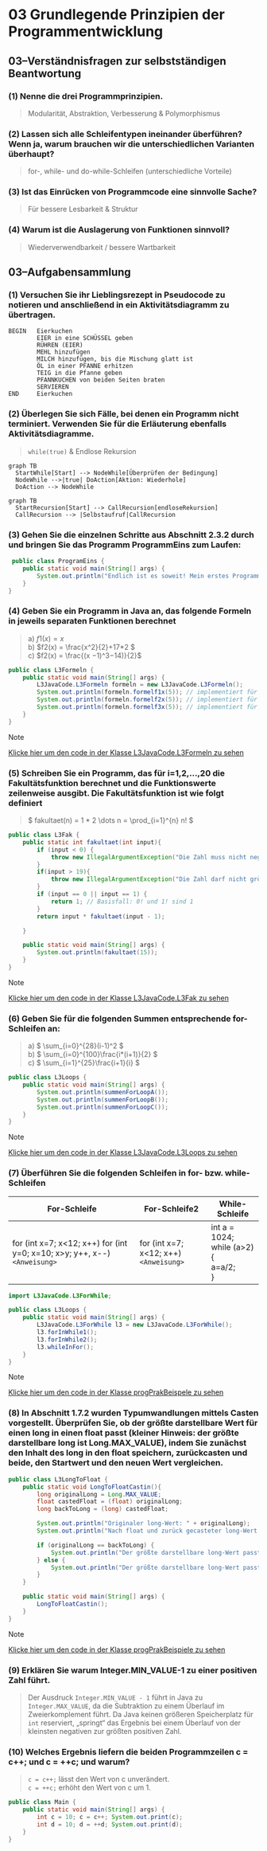 # 03 Grundlegende Prinzipien der Programmentwicklung
## 03–Verständnisfragen zur selbstständigen Beantwortung
### (1) Nenne die drei Programmprinzipien.
> Modularität, Abstraktion, Verbesserung & Polymorphismus
### (2) Lassen sich alle Schleifentypen ineinander überführen? Wenn ja, warum brauchen wir die unterschiedlichen Varianten überhaupt?
> for-, while- und do-while-Schleifen (unterschiedliche Vorteile)
### (3) Ist das Einrücken von Programmcode eine sinnvolle Sache?
> Für bessere Lesbarkeit & Struktur
### (4) Warum ist die Auslagerung von Funktionen sinnvoll?
> Wiederverwendbarkeit / bessere Wartbarkeit
## 03–Aufgabensammlung
### (1) Versuchen Sie ihr Lieblingsrezept in Pseudocode zu notieren und anschließend in ein Aktivitätsdiagramm zu übertragen.
```
BEGIN   Eierkuchen
        EIER in eine SCHÜSSEL geben
        RÜHREN (EIER)
        MEHL hinzufügen
        MILCH hinzufügen, bis die Mischung glatt ist
        ÖL in einer PFANNE erhitzen
        TEIG in die Pfanne geben
        PFANNKUCHEN von beiden Seiten braten
        SERVIEREN
END     Eierkuchen
```
### (2) Überlegen Sie sich Fälle, bei denen ein Programm nicht terminiert. Verwenden Sie für die Erläuterung ebenfalls Aktivitätsdiagramme.
> `while(true)` & Endlose Rekursion

```mermaid
graph TB
  StartWhile[Start] --> NodeWhile[Überprüfen der Bedingung]
  NodeWhile -->|true| DoAction[Aktion: Wiederhole]
  DoAction --> NodeWhile
```
```mermaid
graph TB
  StartRecursion[Start] --> CallRecursion[endloseRekursion]
  CallRecursion --> |Selbstaufruf|CallRecursion
```
### (3) Gehen Sie die einzelnen Schritte aus Abschnitt 2.3.2 durch und bringen Sie das Programm ProgrammEins zum Laufen:
```java
 public class ProgramEins {
    public static void main(String[] args) {
        System.out.println("Endlich ist es soweit! Mein erstes Programm läuft...");
    }
}
 ```

### (4) Geben Sie ein Programm in Java an, das folgende Formeln in jeweils separaten Funktionen berechnet
> a) $`f1(x) = x`$ \
> b) $`f2(x) = \frac{x^2}{2}+17*2 `$ \
> c) $`f2(x) = \frac{(x −1)^3−14)}{2}`$
```java
public class L3Formeln {
    public static void main(String[] args) {
        L3JavaCode.L3Formeln formeln = new L3JavaCode.L3Formeln();
        System.out.println(formeln.formelf1x(5)); // implementiert für int & flaot 
        System.out.println(formeln.formelf2x(5)); // implementiert für int & flaot 
        System.out.println(formeln.formelf3x(5)); // implementiert für int & flaot 
    }
}
```
> [!NOTE]
> [Klicke hier um den code in der Klasse L3JavaCode.L3Formeln zu sehen](../src/L3JavaCode/L3Formeln.java)

### (5) Schreiben Sie ein Programm, das für i=1,2,...,20 die Fakultätsfunktion berechnet und die Funktionswerte zeilenweise ausgibt. Die Fakultätsfunktion ist wie folgt definiert
> $` fakultaet(n) = 1 * 2 \dots n =  \prod_{i=1}^{n} n! `$
```java
public class L3Fak {
    public static int fakultaet(int input){
        if (input < 0) {
            throw new IllegalArgumentException("Die Zahl muss nicht negativ sein.");
        }
        if(input > 19){
            throw new IllegalArgumentException("Die Zahl darf nicht größer als 19 sein.");
        }
        if (input == 0 || input == 1) {
            return 1; // Basisfall: 0! und 1! sind 1
        }
        return input * fakultaet(input - 1);

    }

    public static void main(String[] args) {
        System.out.println(fakultaet(15));
    }
}
```
> [!NOTE]
> [Klicke hier um den code in der Klasse L3JavaCode.L3Fak zu sehen](../src/L3JavaCode/L3Fak.java)

### (6) Geben Sie für die folgenden Summen entsprechende for-Schleifen an:
> a) $` \sum_{i=0}^{28}(i-1)^2 `$\
> b) $` \sum_{i=0}^{100}\frac{i*(i+1)}{2} `$\
> c) $` \sum_{i=1}^{25}\frac{i+1}{i} `$
```java
public class L3Loops {
    public static void main(String[] args) {
        System.out.println(summenForLoopA());
        System.out.println(summenForLoopB());
        System.out.println(summenForLoopC());
    }
}
```
> [!NOTE]
> [Klicke hier um den code in der Klasse L3JavaCode.L3Loops zu sehen](../src/L3JavaCode/L3Loops.java)

### (7) Überführen Sie die folgenden Schleifen in for- bzw. while-Schleifen
| For-Schleife                                                                   | For-Schleife2                               | While-Schleife                                                 |
|--------------------------------------------------------------------------------|---------------------------------------------|----------------------------------------------------------------|
| for (int x=7; x<12; x++) for (int y=0; x=10; x>y; y++, x--) <br/>`<Anweisung>` | for (int x=7; x<12; x++) <br/>`<Anweisung>` | int a = 1024;<br>while (a>2) { <br/> <Anweisung> a=a/2; <br/>} |

```java
import L3JavaCode.L3ForWhile;

public class L3Loops {
    public static void main(String[] args) {
        L3JavaCode.L3ForWhile l3 = new L3JavaCode.L3ForWhile();
        l3.forInWhile1();
        l3.forInWhile2();
        l3.whileInFor();
    }
}
```
> [!NOTE]
> [Klicke hier um den code in der Klasse progPrakBeispele zu sehen](../src/L3JavaCode/L3ForWhile.java)

### (8) In Abschnitt 1.7.2 wurden Typumwandlungen mittels Casten vorgestellt. Überprüfen Sie, ob der größte darstellbare Wert für einen long in einen float passt (kleiner Hinweis: der größte darstellbare long ist Long.MAX_VALUE), indem Sie zunächst den Inhalt des long in den float speichern, zurückcasten und beide, den Startwert und den neuen Wert vergleichen.
```java
public class L3LongToFloat {
    public static void LongToFloatCastin(){
        long originalLong = Long.MAX_VALUE;
        float castedFloat = (float) originalLong;
        long backToLong = (long) castedFloat;

        System.out.println("Originaler long-Wert: " + originalLong);
        System.out.println("Nach float und zurück gecasteter long-Wert: " + backToLong);

        if (originalLong == backToLong) {
            System.out.println("Der größte darstellbare long-Wert passt in einen float.");
        } else {
            System.out.println("Der größte darstellbare long-Wert passt nicht in einen float (Genauigkeitsverlust).");
        }
    }

    public static void main(String[] args) {
        LongToFloatCastin();
    }
}
```
> [!NOTE]
> [Klicke hier um den code in der Klasse progPrakBeispiele zu sehen](../src/L3JavaCode/L3LongToFloat.java)

### (9) Erklären Sie warum Integer.MIN_VALUE-1 zu einer positiven Zahl führt.
> Der Ausdruck `Integer.MIN_VALUE - 1` führt in Java zu `Integer.MAX_VALUE`, da die Subtraktion zu einem Überlauf im Zweierkomplement führt. Da Java keinen größeren Speicherplatz für `int` reserviert, „springt“ das Ergebnis bei einem Überlauf von der kleinsten negativen zur größten positiven Zahl.

### (10) Welches Ergebnis liefern die beiden Programmzeilen c = c++; und c = ++c; und warum?
> `c = c++;` lässt den Wert von c unverändert.\
> `c = ++c;` erhöht den Wert von c um 1.
```java
public class Main {
    public static void main(String[] args) {
        int c = 10; c = c++; System.out.print(c);
        int d = 10; d = ++d; System.out.print(d);
    }
}
```
